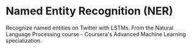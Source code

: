 # Named Entity Recognition (NER)
Recognize named entities on Twitter with LSTMs. From the Natural Language Processing course - Coursera's Advanced Machine Learning specialization. 
